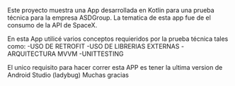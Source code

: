 Este proyecto muestra una App desarrollada en Kotlin para una prueba técnica para la empresa ASDGroup.
La tematica de esta app fue de el consumo de la API de SpaceX.
  
En esta App utilicé varios conceptos requieridos por la prueba técnica tales como:
-USO DE RETROFIT
-USO DE LIBRERIAS EXTERNAS
-ARQUITECTURA MVVM
-UNITTESTING

El unico requisito para hacer correr esta APP es tener la ultima version de Android Studio (ladybug)
Muchas gracias
